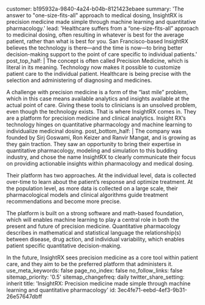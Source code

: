 customer: b195932a-9840-4a24-b04b-8121423ebaee
summary: 'The answer to "one-size-fits-all" approach to medical dosing, InsightRX is precision medicine made simple through machine learning and quantitative pharmacology.'
lead: 'Healthcare suffers from a “one-size-fits-all” approach to medicinal dosing, often resulting in whatever is best for the average patient, rather than what is best for you. San Francisco-based InsightRX believes the technology is there—and the time is now—to bring better decision-making support to the point of care specific to individual patients.'
post_top_half: |
  The concept is often called Precision Medicine, which is literal in its meaning. Technology now makes it possible to customize patient care to the individual patient. Healthcare is being precise with the selection and administering of diagnosing and medicines.
  
  A challenge with precision medicine is a form of the “last mile” problem, which in this case means available analytics and insights available at the actual point of care. Giving these tools to clinicians is an unsolved problem, even though the technology exists. That is where InsightRX comes in. They are a platform for precision medicine and clinical analytics. Insight RX’s technology hinges on quantitative pharmacology and machine learning to individualize medicinal dosing.
post_bottom_half: |
  The company was founded by Sirj Goswami, Ron Keizer and Ranvir Mangat, and is growing as they gain traction. They saw an opportunity to bring their expertise in quantitative pharmacology, modeling and simulation to this budding industry, and chose the name InsightRX to clearly communicate their focus on providing actionable insights within pharmacology and medical dosing.
  
  Their platform has two approaches. At the individual level, data is collected over-time to learn about the patient’s response and optimize treatment. At the population level, as more data is collected on a large scale, their pharmacological models and clinical algorithms guide treatment recommendations and become more precise.
  
  The platform is built on a strong software and math-based foundation, which will enables machine learning to play a central role in both the present and future of precision medicine. Quantitative pharmacology describes in mathematical and statistical language the relationship(s) between disease, drug action, and individual variability, which enables patient specific quantitative decision-making.
  
  In the future, InsightRX sees precision medicine as a core tool within patient care, and they aim to be the preferred platform that administers it.
use_meta_keywords: false
page_no_index: false
no_follow_links: false
sitemap_priority: '0.5'
sitemap_changefreq: daily
twitter_share_setting: inherit
title: 'InsightRX: Precision medicine made simple through machine learning and quantitative pharmacology'
id: 3ec4fe71-eebd-4ef3-9b31-26e57647dbff
